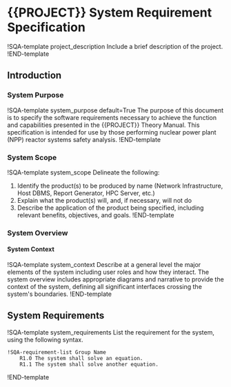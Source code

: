 # {{PROJECT}} System Requirement Specification

!SQA-template project_description
Include a brief description of the project.
!END-template

## Introduction
### System Purpose
!SQA-template system_purpose default=True
The purpose of this document is to specify the software requirements necessary to achieve the function and capabilities presented in the {{PROJECT}} Theory Manual. This specification is intended for use by those performing nuclear power plant (NPP) reactor systems safety analysis.
!END-template

### System Scope
!SQA-template system_scope
Delineate the following:

1. Identify the product(s) to be produced by name (Network Infrastructure, Host DBMS, Report Generator, HPC Server, etc.)
1. Explain what the product(s) will, and, if necessary, will not do
1. Describe the application of the product being specified, including relevant benefits, objectives, and goals.
!END-template

### System Overview
#### System Context
!SQA-template system_context
Describe at a general level the major elements of the system including user roles and how they interact. The system overview includes appropriate diagrams and narrative to provide the context of the system, defining all significant interfaces crossing the system's boundaries.
!END-template

## System Requirements
!SQA-template system_requirements
List the requirement for the system, using the following syntax.
```
!SQA-requirement-list Group Name
    R1.0 The system shall solve an equation.
    R1.1 The system shall solve another equation.
```
!END-template
